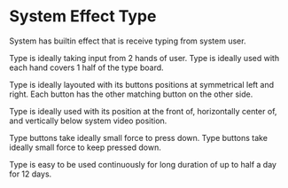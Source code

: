 # System Effect Type

System has builtin effect that is receive typing from system user.

Type is ideally taking input from 2 hands of user.
Type is ideally used with each hand covers 1 half of the type board.

Type is ideally layouted with its buttons positions at symmetrical left and right.
Each button has the other matching button on the other side.

Type is ideally used with its position at the front of, horizontally center of, and vertically below system video position.

Type buttons take ideally small force to press down.
Type buttons take ideally small force to keep pressed down.

Type is easy to be used continuously for long duration of up to half a day for 12 days.
